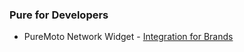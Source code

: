 ### Pure for Developers

* PureMoto Network Widget - [Integration for Brands]([https://github.com/thepurecollective/developer/blob/gh-pages/brands/widget/readme.md](https://developer.puremoto.com/brands/widget/))
